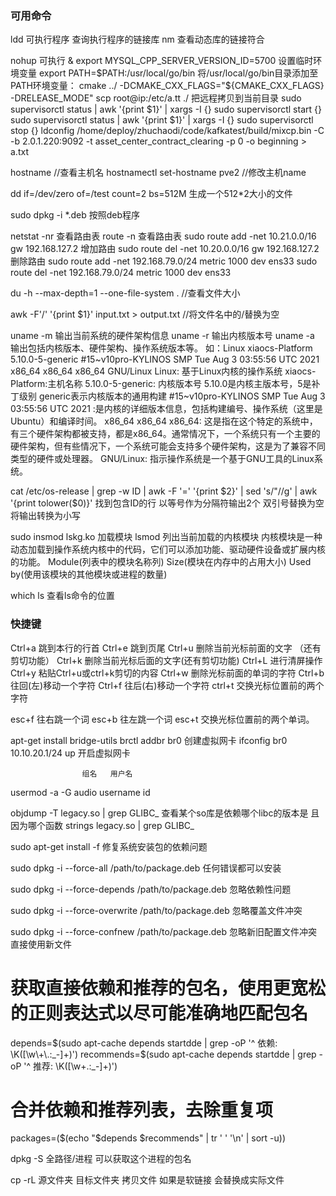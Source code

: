 ### 可用命令
ldd 可执行程序  查询执行程序的链接库
nm  查看动态库的链接符合

nohup 可执行 &
export MYSQL_CPP_SERVER_VERSION_ID=5700     设置临时环境变量
export PATH=$PATH:/usr/local/go/bin 将/usr/local/go/bin目录添加至PATH环境变量：
cmake ../ -DCMAKE_CXX_FLAGS="${CMAKE_CXX_FLAGS} -DRELEASE_MODE"
scp root@ip:/etc/a.tt ./        把远程拷贝到当前目录
sudo supervisorctl status | awk '{print $1}' | xargs -I {} sudo supervisorctl start {}
sudo supervisorctl status | awk '{print $1}' | xargs -I {} sudo supervisorctl stop {}
ldconfig
/home/deploy/zhuchaodi/code/kafkatest/build/mixcp.bin -C -b 2.0.1.220:9092 -t asset_center_contract_clearing -p 0 -o beginning > a.txt

hostname    //查看主机名
hostnamectl set-hostname pve2   //修改主机name

dd if=/dev/zero of=/test count=2 bs=512M        生成一个512*2大小的文件

sudo dpkg -i *.deb      按照deb程序

netstat -nr     查看路由表
route -n        查看路由表
sudo route add -net 10.21.0.0/16 gw 192.168.127.2   增加路由
sudo route del -net 10.20.0.0/16 gw 192.168.127.2   删除路由
sudo route add -net 192.168.79.0/24 metric 1000 dev ens33
sudo route del -net 192.168.79.0/24 metric 1000 dev ens33

du -h --max-depth=1 --one-file-system .         //查看文件大小

awk -F'/' '{print $1}' input.txt > output.txt       //将文件名中的/替换为空

uname -m    输出当前系统的硬件架构信息
uname -r    输出内核版本号
uname -a    输出包括内核版本、硬件架构、操作系统版本等。
如：Linux xiaocs-Platform 5.10.0-5-generic #15~v10pro-KYLINOS SMP Tue Aug 3 03:55:56 UTC 2021 x86_64 x86_64 x86_64 GNU/Linux
    Linux: 基于Linux内核的操作系统
    xiaocs-Platform:主机名称
    5.10.0-5-generic: 内核版本号 5.10.0是内核主版本号，5是补丁级别 generic表示内核版本的通用构建
    #15~v10pro-KYLINOS SMP Tue Aug 3 03:55:56 UTC 2021  :是内核的详细版本信息，包括构建编号、操作系统（这里是Ubuntu）和编译时间。
    x86_64 x86_64 x86_64: 这是指在这个特定的系统中，有三个硬件架构都被支持，都是x86_64。通常情况下，一个系统只有一个主要的硬件架构，但有些情况下，一个系统可能会支持多个硬件架构，这是为了兼容不同类型的硬件或处理器。
    GNU/Linux: 指示操作系统是一个基于GNU工具的Linux系统。


cat /etc/os-release | grep -w ID | awk -F '=' '{print $2}' | sed 's/\"//g' | awk '{print tolower($0)}'
                    找到包含ID的行    以等号作为分隔符输出2个   双引号替换为空          将输出转换为小写


sudo insmod lskg.ko     加载模块
lsmod  列出当前加载的内核模块 内核模块是一种动态加载到操作系统内核中的代码，它们可以添加功能、驱动硬件设备或扩展内核的功能。
    Module(列表中的模块名称列)    Size(模块在内存中的占用大小)  Used by(使用该模块的其他模块或进程的数量)

which ls     查看ls命令的位置


### 快捷键
Ctrl+a      跳到本行的行首
Ctrl+e      跳到页尾
Ctrl+u      删除当前光标前面的文字 （还有剪切功能）
Ctrl+k      删除当前光标后面的文字(还有剪切功能)
Ctrl+L      进行清屏操作
Ctrl+y      粘贴Ctrl+u或ctrl+k剪切的内容
Ctrl+w      删除光标前面的单词的字符
Ctrl+b      往回(左)移动一个字符
Ctrl+f      往后(右)移动一个字符
ctrl+t      交换光标位置前的两个字符 

esc+f       往右跳一个词 
esc+b       往左跳一个词
esc+t       交换光标位置前的两个单词。



apt-get install bridge-utils
brctl addbr br0                     创建虚拟网卡
ifconfig br0 10.10.20.1/24 up       开启虚拟网卡

                    组名   用户名
usermod -a -G audio username
id <username>


objdump -T legacy.so | grep GLIBC_  查看某个so库是依赖哪个libc的版本是 且因为哪个函数
strings legacy.so | grep GLIBC_



sudo apt-get install -f     修复系统安装包的依赖问题


sudo dpkg -i --force-all /path/to/package.deb   任何错误都可以安装

sudo dpkg -i --force-depends /path/to/package.deb   忽略依赖性问题

sudo dpkg -i --force-overwrite /path/to/package.deb     忽略覆盖文件冲突

sudo dpkg -i --force-confnew /path/to/package.deb       忽略新旧配置文件冲突    直接使用新文件



# 获取直接依赖和推荐的包名，使用更宽松的正则表达式以尽可能准确地匹配包名
depends=$(sudo apt-cache depends startdde | grep -oP '^  依赖: \K([\w\+\.:_-]+)')
recommends=$(sudo apt-cache depends startdde | grep -oP '^  推荐: \K([\w\+\.:_-]+)')

# 合并依赖和推荐列表，去除重复项
packages=($(echo "$depends $recommends" | tr ' ' '\n' | sort -u))



dpkg -S 全路径/进程   可以获取这个进程的包名



cp -rL 源文件夹 目标文件夹      拷贝文件 如果是软链接 会替换成实际文件